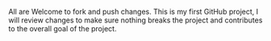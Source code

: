 All are Welcome to fork and push changes. 
This is my first GitHub project, I will review changes to make sure nothing breaks the project and contributes to the overall goal of the project.
